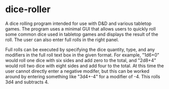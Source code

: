 # dice-roller

A dice rolling program intended for use with D&D and various tabletop games. 
The program uses a minimal GUI that allows users to quickly roll some common dice used
in tabletop games and displays the result of the roll. The user can also enter full rolls in the right panel. 

Full rolls can be executed by specifying the dice quantity, type, and any modifiers in the full roll text box
in the given format. For example, "1d6+0" would roll one dice with six sides and add zero to the total, and 
"2d8+4" would roll two dice with eight sides and add four to the total. At this time the user cannot directly
enter a negative modifer, but this can be worked around by entering something like "3d4+-4" for a modifier of -4. 
This rolls 3d4 and subtracts 4.
